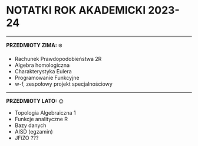 # NOTATKI ROK AKADEMICKI 2023-24

---

**PRZEDMIOTY ZIMA:** ❄️
  - Rachunek Prawdopodobieństwa 2R
  - Algebra homologiczna
  - Charakterystyka Eulera
  - Programowanie Funkcyjne
  - w-f, zespołowy projekt specjalnościowy

---

**PRZEDMIOTY LATO:** 🌞
  - Topologia Algebraiczna 1
  - Funkcje analityczne R
  - Bazy danych
  - AISD (egzamin)
  - JFiZO ???
